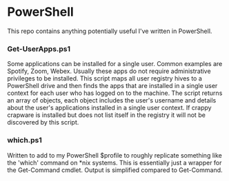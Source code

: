 # PowerShell
This repo contains anything potentially useful I've written in PowerShell.


### Get-UserApps.ps1 ###
Some applications can be installed for a single user. Common examples are Spotify, Zoom, Webex. Usually these apps do not require administrative privileges to be installed. This script maps all user registry hives to a PowerShell drive and then finds the apps that are installed in a single user context for each user who has logged on to the machine. The script returns an array of objects, each object includes the user's username and details about the user's applications installed in a single user context. If crappy crapware is installed but does not list itself in the registry it will not be discovered by this script.

### which.ps1 ###
Written to add to my PowerShell $profile to roughly replicate something like the 'which' command on \*nix systems. This is essentially just a wrapper for the Get-Command cmdlet. Output is simplified compared to Get-Command.
